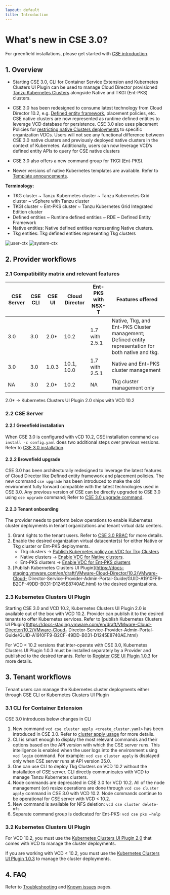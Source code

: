 ```yaml
---
layout: default
title: Introduction
---
```

# What's new in CSE 3.0?

For greenfield installations, please get started with [CSE introduction](INTRO.html).

<a name="overview"></a>
## 1. Overview
* Starting CSE 3.0, CLI for Container Service Extension and Kubernetes Clusters UI Plugin can be used to
manage Cloud Director provisioned [Tanzu Kubernetes Clusters](https://docs-staging.vmware.com/en/draft/VMware-Cloud-Director/10.2/VMware-Cloud-Director-Service-Provider-Admin-Portal-Guide/GUID-E9839D4E-3024-445E-9D08-372113CF6FE0.html)
 alongside Native and TKGI (Ent-PKS) clusters.

* CSE 3.0 has been redesigned to consume latest technology from Cloud Director 10.2, e.g. [Defined entity framework](https://docs-staging.vmware.com/en/draft/VMware-Cloud-Director/10.2/VMware-Cloud-Director-Service-Provider-Admin-Portal-Guide/GUID-0749DEA0-08A2-4F32-BDD7-D16869578F96.html), 
placement policies, etc. CSE native clusters are now represented as runtime
defined entities to leverage VCD database for persistence. CSE 3.0 also uses
placement Policies for [restricting native Clusters deployments](TEMPLATE_MANAGEMENT.html#restrict_templates)
to specific organization VDCs. Users will not see any functional difference 
between CSE 3.0 native clusters and previously deployed native clusters in the 
context of Kubernetes. Additionally, users can now leverage VCD’s defined 
entity APIs to query for CSE native clusters

* CSE 3.0 also offers a new command group for TKGI (Ent-PKS).

* Newer versions of native Kubernetes templates are available. 
Refer to [Template announcements](TEMPLATE_ANNOUNCEMENTS.html).

**Terminology:**
* TKG cluster ~ Tanzu Kubernetes  cluster ~ Tanzu Kubernetes Grid cluster ~ vSphere with Tanzu cluster
* TKGI cluster ~ Ent-PKS cluster ~ Tanzu Kubernetes Grid Integrated Edition cluster
* Defined entities ~ Runtime defined entities ~ RDE ~ Defined Entity Framework
* Native entities: Native defined entities representing Native clusters.
* Tkg entities: Tkg defined entities representing Tkg clusters

![user-ctx](img/cse30-user-ctx.png)
![system-ctx](img/cse30-system-ctx.png)

<a name="provider-workflows"></a>
## 2. Provider workflows

<a name="cse30-compatibility-matrix"></a>
### 2.1 Compatibility matrix and relevant features

| CSE Server | CSE CLI | CSE UI | Cloud Director | Ent-PKS with NSX-T | Features offered                                                                                    |
|------------|---------|--------|----------------|--------------------|-----------------------------------------------------------------------------------------------------|
| 3.0        | 3.0     | 2.0*   | 10.2           | 1.7 with 2.5.1     | Native, Tkg, and Ent-PKS Cluster management; Defined entity representation for both native and tkg. |
| 3.0        | 3.0     | 1.0.3  | 10.1, 10.0     | 1.7 with 2.5.1     | Native and Ent-PKS cluster management                                                               |
| NA         | 3.0     | 2.0*   | 10.2           | NA                 | Tkg cluster management only                                                                         |

2.0* -> Kubernetes Clusters UI Plugin 2.0 ships with VCD 10.2

### 2.2 CSE Server
#### 2.2.1 Greenfield installation
When CSE 3.0 is configured with vCD 10.2, CSE installation command
`cse install -c config.yaml` does two additional steps over previous versions. 
Refer to [CSE 3.0 installation](CSE_SERVER_MANAGEMENT.html#cse30-greenfield).

#### 2.2.2 Brownfield upgrade
CSE 3.0 has been architecturally redesigned to leverage the latest features of
Cloud Director like Defined entity framework and placement policies. The new
command `cse upgrade` has been introduced to make the old environment fully
forward compatible with the latest technologies used in CSE 3.0. Any previous
version of CSE can be directly upgraded to CSE 3.0 using `cse upgrade` command;
Refer to [CSE 3.0 upgrade command](CSE_SERVER_MANAGEMENT.html#cse30-upgrade-cmd).

#### 2.2.3 Tenant onboarding
The provider needs to perform below operations to enable Kubernetes cluster
deployments in tenant organizations and tenant virtual data centers.
1. Grant rights to the tenant users. Refer to [CSE 3.0 RBAC](RBAC.html#DEF-RBAC)
for more details.
2. Enable the desired organization virtual datacenter(s) for either Native or
Tkg cluster or Ent-PKS deployments.
    * Tkg clusters → [Publish Kubernetes policy on VDC for Tkg Clusters](https://docs-staging.vmware.com/en/draft/VMware-Cloud-Director/10.2/VMware-Cloud-Director-Service-Provider-Admin-Portal-Guide/GUID-E9839D4E-3024-445E-9D08-372113CF6FE0.html)
    * Native clusters → [Enable VDC for Native clusters](TEMPLATE_MANAGEMENT.html#restrict_templates).
    * Ent-PKS clusters → [Enable VDC for Ent-PKS clusters](ENT_PKS.html#cse-commands)
3. [Publish Kubernetes Clusters UI Plugin](https://docs-staging.vmware.com/en/draft/VMware-Cloud-Director/10.2/VMware-Cloud-
Director-Service-Provider-Admin-Portal-Guide/GUID-A1910FF9-B2CF-49DD-B031-D1245E8740AE.html)
to the desired organizations.

### 2.3 Kubernetes Clusters UI Plugin
Starting CSE 3.0 and VCD 10.2, Kubernetes Clusters UI Plugin 2.0 is available
out of the box with VCD 10.2. Provider can publish it to the desired tenants
to offer Kubernetes services. Refer to [publish Kubernetes Clusters UI Plugin](https://docs-staging.vmware.com/en/draft/VMware-Cloud-Director/10.2/VMware-Cloud-
Director-Service-Provider-Admin-Portal-Guide/GUID-A1910FF9-B2CF-49DD-B031-D1245E8740AE.html)

For VCD < 10.2 versions that inter-operate with CSE 3.0, Kubernetes Clusters UI Plugin 1.0.3 must be installed separately by a Provider and published to the desired tenants.
Refer to [Register CSE UI Plugin 1.0.3](CSE_UI_PLUGIN.html) for more details.

<a name="tenant-workflows"></a>
## 3. Tenant workflows
Tenant users can manage the Kubernetes cluster deployments either through CSE CLI or Kubernetes Clusters UI Plugin

### 3.1 CLI for Container Extension
CSE 3.0 introduces below changes in CLI

1. New command `vcd cse cluster apply <create_cluster.yaml>` has been introduced
 in CSE 3.0. Refer to [cluster apply usage](CLUSTER_MANAGEMENT.html#cse30_cluster_apply) for more details.
2. CLI is smart enough to display the most relevant commands and their options 
based on the API version with which the CSE server runs. This intelligence is 
enabled when the user logs into the environment using `vcd login` command. 
For example: `vcd cse cluster apply` is displayed only when CSE server runs at API version 35.0.
3. One can use CLI to deploy Tkg Clusters on VCD 10.2 without the installation 
of CSE server. CLI directly communicates with VCD to manage Tanzu Kubernetes clusters.
4. Node commands are deprecated in CSE 3.0 for VCD 10.2. All of the node 
management (or) resize operations are done through `vcd cse cluster apply` 
command in CSE 3.0 with VCD 10.2. Node commands continue to be operational for 
CSE server with VCD < 10.2.
5. New command is available for NFS deletion: `vcd cse cluster delete-nfs`
6. Separate command group is dedicated for Ent-PKS: `vcd cse pks –help`

### 3.2 Kubernetes Clusters UI Plugin

For VCD 10.2, you must use the [Kubernetes Clusters UI Plugin 2.0](https://docs-staging.vmware.com/en/draft/VMware-Cloud-Director/10.2/VMware-Cloud-Director-Tenant-Portal-Guide/GUID-8C05E8F0-2F08-44C9-A016-D383205039E1.html
) that comes with VCD to manage the cluster deployments.

If you are working with VCD < 10.2, you must use the [Kubernetes Clusters UI
Plugin 1.0.3](CSE_UI_PLUGIN.html) to manage the cluster deployments.

<a name="faq"></a>
## 4. FAQ
Refer to [Troubleshooting](TROUBLESHOOTING.html) and [Known issues](KNOWN_ISSUES.html) pages.
